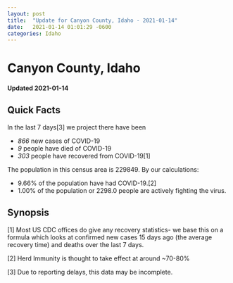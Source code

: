 ```yaml
---
layout: post
title:  "Update for Canyon County, Idaho - 2021-01-14"
date:   2021-01-14 01:01:29 -0600
categories: Idaho
---
```


# Canyon County, Idaho
#### Updated 2021-01-14

## Quick Facts

In the last 7 days[3] we project there have been
- *866* new cases of COVID-19
- *9* people have died of COVID-19
- *303* people have recovered from COVID-19[1]

The population in this census area is 229849. By our calculations:
- 9.66% of the population have had COVID-19.[2]
- 1.00% of the population or 2298.0 people are actively fighting the virus.

## Synopsis




[1] Most US CDC offices do give any recovery statistics- we base this on a formula which looks at confirmed new cases
15 days ago (the average recovery time) and deaths over the last 7 days.

[2] Herd Immunity is thought to take effect at around ~70-80%

[3] Due to reporting delays, this data may be incomplete.
 
    